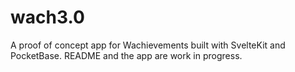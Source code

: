 # wach3.0
A proof of concept app for Wachievements built with SvelteKit and PocketBase. README and the app are work in progress.